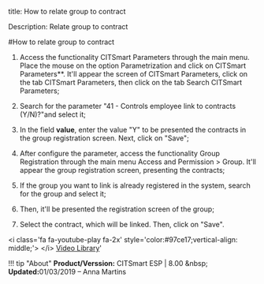 title: How to relate group to contract

Description: Relate group to contract

#How to relate group to contract

1.  Access the functionality CITSmart Parameters through the main menu.
    Place the mouse on the option Parametrization and click on CITSmart
    Parameters**. It'll appear the screen of CITSmart Parameters, click on
    the tab CITSmart Parameters, then click on the tab Search CITSmart
    Parameters;

2.  Search for the parameter "41 - Controls employee link to contracts
    (Y/N)?"and select it;

3.  In the field **value**, enter the value "Y" to be presented the contracts in
    the group registration screen. Next, click on "Save";

4.  After configure the parameter, access the functionality Group Registration
    through the main menu Access and Permission \> Group. It'll appear
    the group registration screen, presenting the contracts;

5.  If the group you want to link is already registered in the system, search
    for the group and select it;

6.  Then, it'll be presented the registration screen of the group;

7.  Select the contract, which will be linked. Then, click on "Save".

<i class='fa fa-youtube-play fa-2x' style='color:\#97ce17;vertical-align:
middle;'\> \</i\> [Video Library](https://www.youtube.com/playlist?list=PLB5qK2uzf2RNemh0QXhtOXntvZ6G6o2B_)'

!!! tip "About"
    <b>Product/Verssion:</b> CITSmart ESP | 8.00 \&nbsp;&nbsp;
    <b>Updated:</b>01/03/2019 – Anna Martins

